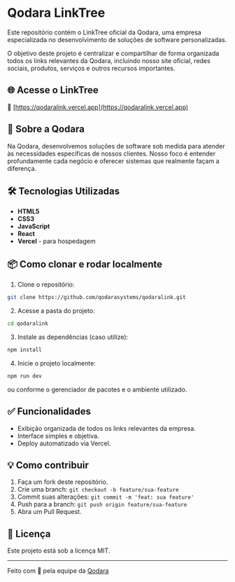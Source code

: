 
# Qodara LinkTree

Este repositório contém o LinkTree oficial da Qodara, uma empresa especializada no desenvolvimento de soluções de software personalizadas.

O objetivo deste projeto é centralizar e compartilhar de forma organizada todos os links relevantes da Qodara, incluindo nosso site oficial, redes sociais, produtos, serviços e outros recursos importantes.

## 🌐 Acesse o LinkTree

🔗 [https://qodaralink.vercel.app](https://qodaralink.vercel.app)

## 🚀 Sobre a Qodara

Na Qodara, desenvolvemos soluções de software sob medida para atender às necessidades específicas de nossos clientes. Nosso foco é entender profundamente cada negócio e oferecer sistemas que realmente façam a diferença.

## 🛠️ Tecnologias Utilizadas

- **HTML5**
- **CSS3**
- **JavaScript**
- **React**
- **Vercel** - para hospedagem

## 📦 Como clonar e rodar localmente

1. Clone o repositório:

```bash
git clone https://github.com/qodarasystems/qodaralink.git
```

2. Acesse a pasta do projeto:

```bash
cd qodaralink
```

3. Instale as dependências (caso utilize):

```bash
npm install
```

4. Inicie o projeto localmente:

```bash
npm run dev
```

ou conforme o gerenciador de pacotes e o ambiente utilizado.

## ✅ Funcionalidades

- Exibição organizada de todos os links relevantes da empresa.
- Interface simples e objetiva.
- Deploy automatizado via Vercel.

## 💡 Como contribuir

1. Faça um fork deste repositório.
2. Crie uma branch: `git checkout -b feature/sua-feature`
3. Commit suas alterações: `git commit -m 'feat: sua feature'`
4. Push para a branch: `git push origin feature/sua-feature`
5. Abra um Pull Request.

## 📄 Licença

Este projeto está sob a licença MIT.

---

Feito com 💙 pela equipe da [Qodara](https://qodaralink.vercel.app)
